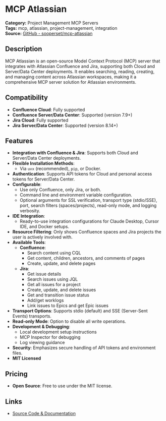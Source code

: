 # MCP Atlassian

**Category:** Project Management MCP Servers  
**Tags:** mcp, atlassian, project-management, integration  
**Source:** [GitHub - sooperset/mcp-atlassian](https://github.com/sooperset/mcp-atlassian)

## Description
MCP Atlassian is an open-source Model Context Protocol (MCP) server that integrates with Atlassian Confluence and Jira, supporting both Cloud and Server/Data Center deployments. It enables searching, reading, creating, and managing content across Atlassian workspaces, making it a comprehensive MCP server solution for Atlassian environments.

## Compatibility
- **Confluence Cloud**: Fully supported
- **Confluence Server/Data Center**: Supported (version 7.9+)
- **Jira Cloud**: Fully supported
- **Jira Server/Data Center**: Supported (version 8.14+)

## Features
- **Integration with Confluence & Jira**: Supports both Cloud and Server/Data Center deployments.
- **Flexible Installation Methods**:
  - Via `uvx` (recommended), `pip`, or Docker.
- **Authentication**: Supports API tokens for Cloud and personal access tokens for Server/Data Center.
- **Configurable**:
  - Use only Confluence, only Jira, or both.
  - Command line and environment variable configuration.
  - Optional arguments for SSL verification, transport type (stdio/SSE), port, search filters (spaces/projects), read-only mode, and logging verbosity.
- **IDE Integration**:
  - Ready-to-use integration configurations for Claude Desktop, Cursor IDE, and Docker setups.
- **Resource Filtering**: Only shows Confluence spaces and Jira projects the user is actively involved with.
- **Available Tools**:
  - **Confluence**:
    - Search content using CQL
    - Get content, children, ancestors, and comments of pages
    - Create, update, and delete pages
  - **Jira**:
    - Get issue details
    - Search issues using JQL
    - Get all issues for a project
    - Create, update, and delete issues
    - Get and transition issue status
    - Add/get worklogs
    - Link issues to Epics and get Epic issues
- **Transport Options**: Supports stdio (default) and SSE (Server-Sent Events) transports.
- **Read-only Mode**: Option to disable all write operations.
- **Development & Debugging**:
  - Local development setup instructions
  - MCP Inspector for debugging
  - Log viewing guidance
- **Security**: Emphasizes secure handling of API tokens and environment files.
- **MIT Licensed**

## Pricing
- **Open Source**: Free to use under the MIT license.

## Links
- [Source Code & Documentation](https://github.com/sooperset/mcp-atlassian)

